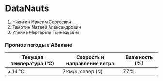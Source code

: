 # DataNauts

1. Никитин Максим Сергеевич
2. Тимотин Матвей Александрович
3. Ильина Маргарита Геннадьевна

### Прогноз погоды в Абакане

| Текущая температура (°C) | Скорость и направление ветра | Влажность (%) |
| ------------------------ | ---------------------------- | ------------- |
| ≈ 14 °C                  | 7 км/ч, север (N)            | 77 %          |

